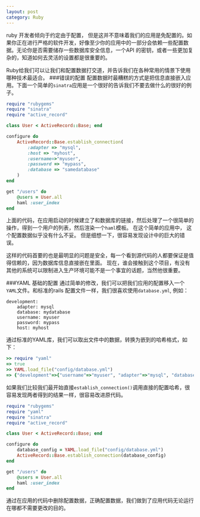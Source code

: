 ```yaml
---
layout: post
category: Ruby
---
```

ruby 开发者倾向于约定由于配置， 但是这并不意味着我们的应用是免配置的。如果你正在进行严格的软件开发，好像至少你的应用中的一部分会依赖一些配置数据。无论你是否需要储存一些数据库安全信息，一个API 的密钥，或者一些更加复杂的，知道如何去灵活的设置都是很重要的。

Ruby给我们可以让我们和配置数据打交道，并告诉我们在各种常用的情景下使用哪种技术最适合。
###错误的配置
配置数据时最糟糕的方式是把信息直接嵌入应用。下面一个简单的`sinatra`应用是一个很好的告诉我们不要去做什么的很好的例子。

```ruby
require "rubygems"
require "sinatra"
require "active_record"

class User < ActiveRecord::Base; end

configure do 
	ActiveRecord::Base.establish_connection(
		:adapter => "mysql",
		:host => "myhost", 
		:username=>"myuser", 
		:password => "mypass",
		:database => "samedatabase"
	)
end

get "/users" do 
	@users = User.all
	haml :user_index
end
```
上面的代码，在应用启动的时候建立了和数据库的链接，然后处理了一个很简单的操作，得到一个用户的列表，然后渲染一个`haml`模板。 在这个简单的应用中， 这个配置数据似乎没有什么不妥。 但是细想一下，很容易发现设计中的巨大的错误。

这样的代码首要的也是最明显的问题是安全，每一个看到源代码的人都要保证是值得信赖的，因为数据库信息直接嵌在里面。 现在，谁会接触到这个项目，有没有其他的系统可以限制进入生产环境可能不是一个事宜的话题，当然他很重要。

###YAML 基础的配置
通过简单的修改，我们可以把我们应用的配置移入一个`YAML`文件。和标准的rails 配置文件一样，我们很喜欢使用`database.yml`, 例如：
```
development:
	adapter: mysql
	database: mydatabase
	username: myuser
	password: mypass
	host: myhost
```

通过标准的YAML库，我们可以取出文件中的数据，转换为嵌到的哈希格式，如下：

```ruby
>> require "yaml"
=> true
>> YAML.load_file("config/database.yml")
=> {"development"=>{"username"=>"myuser", "adapter"=>"mysql", "database"=>"mydatabase", "host"=>"myhost", "password"=>"mypass"}}
```

如果我们比较我们最开始直接`establish_connection()`调用直接的配置哈希，很容易发现两者得到的结果一样，很容易改进原代码。

```ruby
require "rubygems"
require "yaml"
require "sinatra"
require "active_record"

class User < ActiveRecord::Base; end

configure do 
	database_config = YAML.load_file("config/database.yml")
	ActiveRecord::Base.establish_connection(database_config)
end

get "/users" do 
	@users = User.all
	haml :user_index
end
```
通过在应用的代码中删除配置数据，正确配置数据，我们做到了应用代码无论运行在哪都不需要更改的目的。